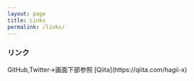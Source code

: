 ```yaml
---
layout: page
title: Links
permalink: /links/
---
```


<h3>リンク</h3>
GitHub,Twitter→画面下部参照
[Qiita](https://qiita.com/hagii-x)
